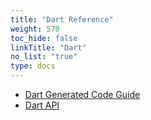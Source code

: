 ```yaml
---
title: "Dart Reference"
weight: 570
toc_hide: false
linkTitle: "Dart"
no_list: "true"
type: docs
---
```



* [Dart Generated Code Guide](/docs/reference/dart/dart-generated)
* [Dart API](https://pub.dev/documentation/protobuf/latest/)
